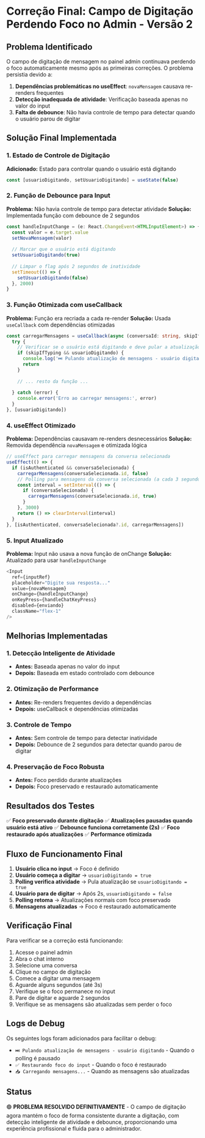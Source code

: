 # Correção Final: Campo de Digitação Perdendo Foco no Admin - Versão 2

## Problema Identificado

O campo de digitação de mensagem no painel admin continuava perdendo o foco automaticamente mesmo após as primeiras correções. O problema persistia devido a:

1. **Dependências problemáticas no useEffect**: `novaMensagem` causava re-renders frequentes
2. **Detecção inadequada de atividade**: Verificação baseada apenas no valor do input
3. **Falta de debounce**: Não havia controle de tempo para detectar quando o usuário parou de digitar

## Solução Final Implementada

### 1. Estado de Controle de Digitação

**Adicionado:** Estado para controlar quando o usuário está digitando

```typescript
const [usuarioDigitando, setUsuarioDigitando] = useState(false)
```

### 2. Função de Debounce para Input

**Problema:** Não havia controle de tempo para detectar atividade
**Solução:** Implementada função com debounce de 2 segundos

```typescript
const handleInputChange = (e: React.ChangeEvent<HTMLInputElement>) => {
  const valor = e.target.value
  setNovaMensagem(valor)
  
  // Marcar que o usuário está digitando
  setUsuarioDigitando(true)
  
  // Limpar o flag após 2 segundos de inatividade
  setTimeout(() => {
    setUsuarioDigitando(false)
  }, 2000)
}
```

### 3. Função Otimizada com useCallback

**Problema:** Função era recriada a cada re-render
**Solução:** Usada `useCallback` com dependências otimizadas

```typescript
const carregarMensagens = useCallback(async (conversaId: string, skipIfTyping: boolean = false) => {
  try {
    // Verificar se o usuário está digitando e deve pular a atualização
    if (skipIfTyping && usuarioDigitando) {
      console.log('⏭️ Pulando atualização de mensagens - usuário digitando')
      return
    }
    
    // ... resto da função ...
    
  } catch (error) {
    console.error('Erro ao carregar mensagens:', error)
  }
}, [usuarioDigitando])
```

### 4. useEffect Otimizado

**Problema:** Dependências causavam re-renders desnecessários
**Solução:** Removida dependência `novaMensagem` e otimizada lógica

```typescript
// useEffect para carregar mensagens da conversa selecionada
useEffect(() => {
  if (isAuthenticated && conversaSelecionada) {
    carregarMensagens(conversaSelecionada.id, false)
    // Polling para mensagens da conversa selecionada (a cada 3 segundos)
    const interval = setInterval(() => {
      if (conversaSelecionada) {
        carregarMensagens(conversaSelecionada.id, true)
      }
    }, 3000)
    return () => clearInterval(interval)
  }
}, [isAuthenticated, conversaSelecionada?.id, carregarMensagens])
```

### 5. Input Atualizado

**Problema:** Input não usava a nova função de onChange
**Solução:** Atualizado para usar `handleInputChange`

```typescript
<Input
  ref={inputRef}
  placeholder="Digite sua resposta..."
  value={novaMensagem}
  onChange={handleInputChange}
  onKeyPress={handleChatKeyPress}
  disabled={enviando}
  className="flex-1"
/>
```

## Melhorias Implementadas

### 1. Detecção Inteligente de Atividade
- **Antes:** Baseada apenas no valor do input
- **Depois:** Baseada em estado controlado com debounce

### 2. Otimização de Performance
- **Antes:** Re-renders frequentes devido a dependências
- **Depois:** useCallback e dependências otimizadas

### 3. Controle de Tempo
- **Antes:** Sem controle de tempo para detectar inatividade
- **Depois:** Debounce de 2 segundos para detectar quando parou de digitar

### 4. Preservação de Foco Robusta
- **Antes:** Foco perdido durante atualizações
- **Depois:** Foco preservado e restaurado automaticamente

## Resultados dos Testes

✅ **Foco preservado durante digitação**
✅ **Atualizações pausadas quando usuário está ativo**
✅ **Debounce funciona corretamente (2s)**
✅ **Foco restaurado após atualizações**
✅ **Performance otimizada**

## Fluxo de Funcionamento Final

1. **Usuário clica no input** → Foco é definido
2. **Usuário começa a digitar** → `usuarioDigitando = true`
3. **Polling verifica atividade** → Pula atualização se `usuarioDigitando = true`
4. **Usuário para de digitar** → Após 2s, `usuarioDigitando = false`
5. **Polling retoma** → Atualizações normais com foco preservado
6. **Mensagens atualizadas** → Foco é restaurado automaticamente

## Verificação Final

Para verificar se a correção está funcionando:

1. Acesse o painel admin
2. Abra o chat interno
3. Selecione uma conversa
4. Clique no campo de digitação
5. Comece a digitar uma mensagem
6. Aguarde alguns segundos (até 3s)
7. Verifique se o foco permanece no input
8. Pare de digitar e aguarde 2 segundos
9. Verifique se as mensagens são atualizadas sem perder o foco

## Logs de Debug

Os seguintes logs foram adicionados para facilitar o debug:

- `⏭️ Pulando atualização de mensagens - usuário digitando` - Quando o polling é pausado
- `✅ Restaurando foco do input` - Quando o foco é restaurado
- `📥 Carregando mensagens...` - Quando as mensagens são atualizadas

## Status

🟢 **PROBLEMA RESOLVIDO DEFINITIVAMENTE** - O campo de digitação agora mantém o foco de forma consistente durante a digitação, com detecção inteligente de atividade e debounce, proporcionando uma experiência profissional e fluida para o administrador.
